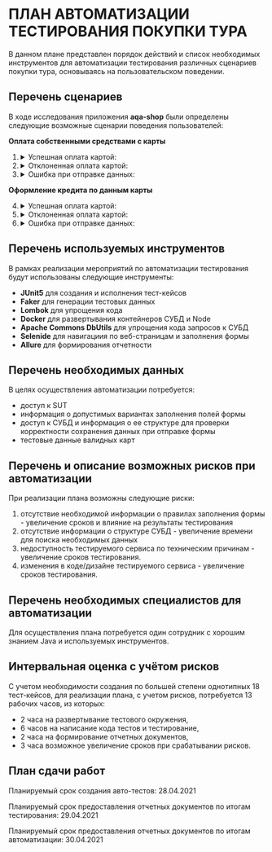 # **ПЛАН АВТОМАТИЗАЦИИ ТЕСТИРОВАНИЯ ПОКУПКИ ТУРА**

В данном плане представлен порядок действий и список необходимых инструментов для автоматизации тестирования различных сценариев покупки тура, основываясь на пользовательском поведении.

## **Перечень сценариев**

В ходе исследования приложения **aqa-shop** были определены следующие возможные сценарии поведения пользователей:

**Оплата собственными средствами с карты**
1. <details><summary>Успешная оплата картой:</summary>
            
    * открытие [страницы](http://localhost:8080) приложения
    * нажатие кнопки **"Купить"**
    * заполнение формы валидными данными с номером карты из набора со статусом **Approved**
    * нажатие кнопки **"Продолжить"**

    Итого по сценарию 1 тест-кейс.


1. <details><summary>Отклоненная оплата картой:</summary>

    * открытие [страницы](http://localhost:8080) приложения
    * нажатие кнопки **"Купить"**
    * заполнение формы:
        * с номером карты из набора со статусом **Declined**
        * с номером карты не из набора
    * нажатие кнопки **"Продолжить"**
        
    Итого по сценарию 2 тест-кейса.

1. <details><summary>Ошибка при отправке данных:</summary>

    * открытие [страницы](http://localhost:8080) приложения
    * нажатие кнопки **"Купить"**
    * заполнение формы:
        * с невалидным сроком действия карты
        * с невалидным именем
        * с незаполненным номером карты
        * с незаполненным сроком действия карты
        * с незаполненным именем
        * с незаполненным CVC/CVV
    * нажатие кнопки **"Продолжить"**
        
    Итого по сценарию 6 тест-кейсов.

**Оформление кредита по данным карты**

4. <details><summary>Успешная оплата картой:</summary>
    
    * открытие [страницы](http://localhost:8080) приложения
    * нажатие кнопки **"Купить в кредит"**
    * заполнение формы валидными данными с номером карты из набора со статусом **Approved**
    * нажатие кнопки **"Продолжить"**

    Итого по сценарию 1 тест-кейс.


1. <details><summary>Отклоненная оплата картой:</summary>

    * открытие [страницы](http://localhost:8080) приложения
    * нажатие кнопки **"Купить в кредит"**
    * заполнение формы:
        * с номером карты из набора со статусом **Declined**
        * с номером карты не из набора

    * нажатие кнопки **"Продолжить"**
        
    Итого по сценарию 2 тест-кейса.

1. <details><summary>Ошибка при отправке данных:</summary>

    * открытие [страницы](http://localhost:8080) приложения
    * нажатие кнопки **"Купить"**
    * заполнение формы:
        * с невалидным сроком действия карты
        * с невалидным именем
        * с незаполненным номером карты
        * с незаполненным сроком действия карты
        * с незаполненным именем
        * с незаполненным CVC/CVV
    * нажатие кнопки **"Продолжить"**

    Итого по сценарию 6 тест-кейсов.    

## **Перечень используемых инструментов**

В рамках реализации мероприятий по автоматизации тестирования будут использованы следующие инструменты:
* **JUnit5** для создания и исполнения тест-кейсов
* **Faker** для генерации тестовых данных
* **Lombok** для упрощения кода
* **Docker** для развертывания контейнеров СУБД и Node
* **Apache Commons DbUtils** для упрощения кода запросов к СУБД
* **Selenide** для навигациия по веб-страницам и заполнения формы 
* **Allure** для формирования отчетности


## **Перечень необходимых данных**

В целях осуществления автоматизации потребуется:

* доступ к SUT
* информация о допустимых вариантах заполнения полей формы
* доступ к СУБД и информация о ее структуре для проверки корректности сохранения данных при отправке формы
* тестовые данные валидных карт


## **Перечень и описание возможных рисков при автоматизации**

При реализации плана возможны следующие риски:

1. отсутствие необходимой информации о правилах заполнения формы - увеличение сроков и влияние на результаты тестирования
1. отсутствие информации о структуре СУБД - увеличение времени для поиска необходимых данных
1. недоступность тестируемого сервиса по техническим причинам - увеличение сроков тестирования.
1. изменения в коде/дизайне тестируемого сервиса - увеличение сроков тестирования.


## **Перечень необходимых специалистов для автоматизации**

Для осуществления плана потребуется один сотрудник с хорошим знанием Java и используемых инструментов. 

## **Интервальная оценка с учётом рисков**

С учетом необходимости создания по большей степени однотипных 18 тест-кейсов, для реализации плана, с учетом рисков, потребуется 13 рабочих часов, из которых:
    
* 2 часа на развертывание тестового окружения,
* 6 часов на написание кода тестов и тестирование,
* 2 часа на формирование отчетных документов,
* 3 часа возможное увеличение сроков при срабатывании рисков.

## **План сдачи работ**

Планируемый срок создания авто-тестов: 28.04.2021

Планируемый срок предоставления отчетных документов по итогам тестирования: 29.04.2021

Планируемый срок предоставления отчетных документов по итогам автоматизации: 30.04.2021